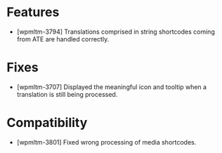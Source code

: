 # Features
* [wpmltm-3794] Translations comprised in string shortcodes coming from ATE are handled correctly.

# Fixes
* [wpmltm-3707] Displayed the meaningful icon and tooltip when a translation is still being processed.

# Compatibility
* [wpmltm-3801] Fixed wrong processing of media shortcodes.